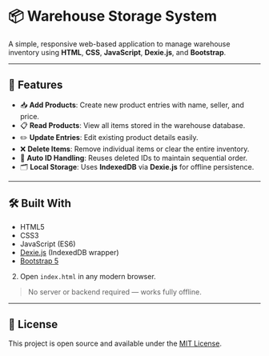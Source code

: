 
# 📦 Warehouse Storage System

A simple, responsive web-based application to manage warehouse inventory using **HTML**, **CSS**, **JavaScript**, **Dexie.js**, and **Bootstrap**.

---

## 🚀 Features

- 📥 **Add Products**: Create new product entries with name, seller, and price.
- 📋 **Read Products**: View all items stored in the warehouse database.
- ✏️ **Update Entries**: Edit existing product details easily.
- ❌ **Delete Items**: Remove individual items or clear the entire inventory.
- 🔄 **Auto ID Handling**: Reuses deleted IDs to maintain sequential order.
- 🗂️ **Local Storage**: Uses **IndexedDB** via **Dexie.js** for offline persistence.

---

## 🛠️ Built With

- HTML5
- CSS3
- JavaScript (ES6)
- [Dexie.js](https://dexie.org/) (IndexedDB wrapper)
- [Bootstrap 5](https://getbootstrap.com/)


2. Open `index.html` in any modern browser.

> No server or backend required — works fully offline.

---

## 📌 License

This project is open source and available under the [MIT License](LICENSE).



